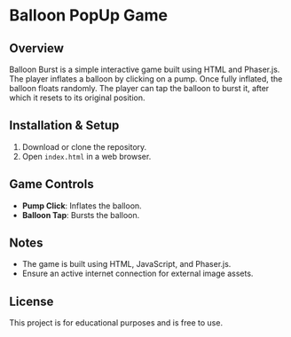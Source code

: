 # Balloon PopUp Game

## Overview
Balloon Burst is a simple interactive game built using HTML and Phaser.js. The player inflates a balloon by clicking on a pump. Once fully inflated, the balloon floats randomly. The player can tap the balloon to burst it, after which it resets to its original position.

## Installation & Setup
1. Download or clone the repository.
2. Open `index.html` in a web browser.

## Game Controls
- **Pump Click**: Inflates the balloon.
- **Balloon Tap**: Bursts the balloon.

## Notes
- The game is built using HTML, JavaScript, and Phaser.js.
- Ensure an active internet connection for external image assets.

## License
This project is for educational purposes and is free to use.

